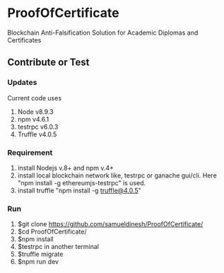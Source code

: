 # ProofOfCertificate
Blockchain Anti-Falsification Solution for Academic Diplomas and Certificates

## Contribute or Test

  ### Updates
  Current code uses 
  1. Node v8.9.3
  2. npm v4.6.1
  3. testrpc v6.0.3
  4. Truffle v4.0.5

  ### Requirement
   1. install Nodejs v.8+ and npm v.4+
   2. install local blockchain network like, testrpc or ganache gui/cli. Here "npm install -g ethereumjs-testrpc" is used.
   3. install truffle "npm install -g truffle@4.0.5"

  ### Run 
  1. $git clone https://github.com/samueldinesh/ProofOfCertificate/
  2. $cd ProofOfCertificate/
  3. $npm install
  4. $testrpc in another terminal
  5. $truffle migrate
  6. $npm run dev
 
